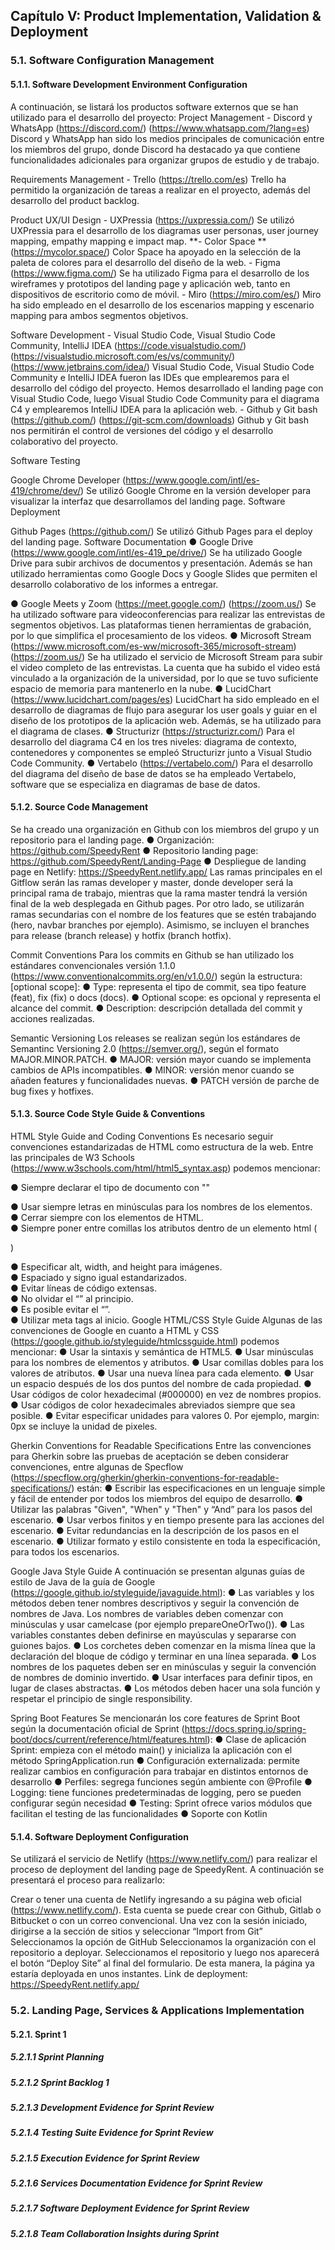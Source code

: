 ## Capítulo V: Product Implementation, Validation & Deployment
### 5.1. Software Configuration Management
#### 5.1.1. Software Development Environment Configuration
A continuación, se listará los productos software externos que se han utilizado para el desarrollo del proyecto:
Project Management - Discord y WhatsApp (https://discord.com/) (https://www.whatsapp.com/?lang=es) Discord y WhatsApp han sido los medios principales de comunicación entre los miembros del grupo, donde Discord ha destacado ya que contiene funcionalidades adicionales para organizar grupos de estudio y de trabajo.

Requirements Management - Trello (https://trello.com/es) Trello ha permitido la organización de tareas a realizar en el proyecto, además del desarrollo del product backlog.

Product UX/UI Design - UXPressia (https://uxpressia.com/) Se utilizó UXPressia para el desarrollo de los diagramas user personas, user journey mapping, empathy mapping e impact map. **- Color Space **(https://mycolor.space/) Color Space ha apoyado en la selección de la paleta de colores para el desarrollo del diseño de la web. - Figma (https://www.figma.com/) Se ha utilizado Figma para el desarrollo de los wireframes y prototipos del landing page y aplicación web, tanto en dispositivos de escritorio como de móvil. - Miro (https://miro.com/es/) Miro ha sido empleado en el desarrollo de los escenarios mapping y escenario mapping para ambos segmentos objetivos.

Software Development - Visual Studio Code, Visual Studio Code Community, IntelliJ IDEA (https://code.visualstudio.com/) (https://visualstudio.microsoft.com/es/vs/community/) (https://www.jetbrains.com/idea/) Visual Studio Code, Visual Studio Code Community e IntelliJ IDEA fueron las IDEs que emplearemos para el desarrollo del código del proyecto. Hemos desarrollado el landing page con Visual Studio Code, luego Visual Studio Code Community para el diagrama C4 y emplearemos IntelliJ IDEA para la aplicación web. - Github y Git bash (https://github.com/) (https://git-scm.com/downloads) Github y Git bash nos permitirán el control de versiones del código y el desarrollo colaborativo del proyecto.

Software Testing

Google Chrome Developer (https://www.google.com/intl/es-419/chrome/dev/) Se utilizó Google Chrome en la versión developer para visualizar la interfaz que desarrollamos del landing page.
Software Deployment

Github Pages (https://github.com/) Se utilizó Github Pages para el deploy del landing page.
Software Documentation ● Google Drive (https://www.google.com/intl/es-419_pe/drive/) Se ha utilizado Google Drive para subir archivos de documentos y presentación. Además se han utilizado herramientas como Google Docs y Google Slides que permiten el desarrollo colaborativo de los informes a entregar.

● Google Meets y Zoom (https://meet.google.com/) (https://zoom.us/) Se ha utilizado software para videoconferencias para realizar las entrevistas de segmentos objetivos. Las plataformas tienen herramientas de grabación, por lo que simplifica el procesamiento de los videos. ● Microsoft Stream (https://www.microsoft.com/es-ww/microsoft-365/microsoft-stream) (https://zoom.us/) Se ha utilizado el servicio de Microsoft Stream para subir el video completo de las entrevistas. La cuenta que ha subido el video está vinculado a la organización de la universidad, por lo que se tuvo suficiente espacio de memoria para mantenerlo en la nube. ● LucidChart (https://www.lucidchart.com/pages/es) LucidChart ha sido empleado en el desarrollo de diagramas de flujo para asegurar los user goals y guiar en el diseño de los prototipos de la aplicación web. Además, se ha utilizado para el diagrama de clases. ● Structurizr (https://structurizr.com/) Para el desarrollo del diagrama C4 en los tres niveles: diagrama de contexto, contenedores y componentes se empleó Structurizr junto a Visual Studio Code Community. ● Vertabelo (https://vertabelo.com/) Para el desarrollo del diagrama del diseño de base de datos se ha empleado Vertabelo, software que se especializa en diagramas de base de datos.
#### 5.1.2. Source Code Management
Se ha creado una organización en Github con los miembros del grupo y un repositorio para el landing page. ● Organización: https://github.com/SpeedyRent ● Repositorio landing page: https://github.com/SpeedyRent/Landing-Page ● Despliegue de landing page en Netlify: https://SpeedyRent.netlify.app/ Las ramas principales en el Gitflow serán las ramas developer y master, donde developer será la principal rama de trabajo, mientras que la rama master tendrá la versión final de la web desplegada en Github pages. Por otro lado, se utilizarán ramas secundarias con el nombre de los features que se estén trabajando (hero, navbar branches por ejemplo). Asimismo, se incluyen el branches para release (branch release) y hotfix (branch hotfix).

Commit Conventions Para los commits en Github se han utilizado los estándares convencionales versión 1.1.0 (https://www.conventionalcommits.org/en/v1.0.0/) según la estructura: [optional scope]: ● Type: representa el tipo de commit, sea tipo feature (feat), fix (fix) o docs (docs). ● Optional scope: es opcional y representa el alcance del commit. ● Description: descripción detallada del commit y acciones realizadas.

Semantic Versioning Los releases se realizan según los estándares de Semantinc Versioning 2.0 (https://semver.org/), según el formato MAJOR.MINOR.PATCH. ● MAJOR: versión mayor cuando se implementa cambios de APIs incompatibles. ● MINOR: versión menor cuando se añaden features y funcionalidades nuevas. ● PATCH versión de parche de bug fixes y hotfixes.
#### 5.1.3. Source Code Style Guide & Conventions
HTML Style Guide and Coding Conventions Es necesario seguir convenciones estandarizadas de HTML como estructura de la web. Entre las principales de W3 Schools (https://www.w3schools.com/html/html5_syntax.asp) podemos mencionar:

● Siempre declarar el tipo de documento con "" <div>● Usar siempre letras en minúsculas para los nombres de los elementos.<div> ● Cerrar siempre con los elementos de HTML. <div>● Siempre poner entre comillas los atributos dentro de un elemento html (

)<div> ● Especificar alt, width, and height para imágenes.<div> ● Espaciado y signo igual estandarizados. <div>● Evitar líneas de código extensas.<div> ● No olvidar el “<title></title>” al principio.<div> ● Es posible evitar el “”. <div>● Utilizar meta tags al inicio.
Google HTML/CSS Style Guide Algunas de las convenciones de Google en cuanto a HTML y CSS (https://google.github.io/styleguide/htmlcssguide.html) podemos mencionar: ● Usar la sintaxis y semántica de HTML5. ● Usar minúsculas para los nombres de elementos y atributos. ● Usar comillas dobles para los valores de atributos. ● Usar una nueva línea para cada elemento. ● Usar un espacio después de los dos puntos del nombre de cada propiedad. ● Usar códigos de color hexadecimal (#000000) en vez de nombres propios. ● Usar códigos de color hexadecimales abreviados siempre que sea posible. ● Evitar especificar unidades para valores 0. Por ejemplo, margin: 0px se incluye la unidad de pixeles.

Gherkin Conventions for Readable Specifications Entre las convenciones para Gherkin sobre las pruebas de aceptación se deben considerar convenciones, entre algunas de Specflow (https://specflow.org/gherkin/gherkin-conventions-for-readable-specifications/) están: ● Escribir las especificaciones en un lenguaje simple y fácil de entender por todos los miembros del equipo de desarrollo. ● Utilizar las palabras "Given", "When" y "Then" y “And” para los pasos del escenario. ● Usar verbos finitos y en tiempo presente para las acciones del escenario. ● Evitar redundancias en la descripción de los pasos en el escenario. ● Utilizar formato y estilo consistente en toda la especificación, para todos los escenarios.

Google Java Style Guide A continuación se presentan algunas guías de estilo de Java de la guía de Google (https://google.github.io/styleguide/javaguide.html): ● Las variables y los métodos deben tener nombres descriptivos y seguir la convención de nombres de Java. Los nombres de variables deben comenzar con minúsculas y usar camelcase (por ejemplo prepareOneOrTwo()). ● Las variables constantes deben definirse en mayúsculas y separarse con guiones bajos. ● Los corchetes deben comenzar en la misma línea que la declaración del bloque de código y terminar en una línea separada. ● Los nombres de los paquetes deben ser en minúsculas y seguir la convención de nombres de dominio invertido. ● Usar interfaces para definir tipos, en lugar de clases abstractas. ● Los métodos deben hacer una sola función y respetar el principio de single responsibility.

Spring Boot Features Se mencionarán los core features de Sprint Boot según la documentación oficial de Sprint (https://docs.spring.io/spring-boot/docs/current/reference/html/features.html): ● Clase de aplicación Sprint: empieza con el método main() y inicializa la aplicación con el método SpringApplication.run ● Configuración externalizada: permite realizar cambios en configuración para trabajar en distintos entornos de desarrollo ● Perfiles: segrega funciones según ambiente con @Profile ● Logging: tiene funciones predeterminadas de logging, pero se pueden configurar según necesidad ● Testing: Sprint ofrece varios módulos que facilitan el testing de las funcionalidades ● Soporte con Kotlin
#### 5.1.4. Software Deployment Configuration
Se utilizará el servicio de Netlify (https://www.netlify.com/) para realizar el proceso de deployment del landing page de SpeedyRent. A continuación se presentará el proceso para realizarlo:

Crear o tener una cuenta de Netlify ingresando a su página web oficial (https://www.netlify.com/). Esta cuenta se puede crear con Github, Gitlab o Bitbucket o con un correo convencional.
Una vez con la sesión iniciado, dirigirse a la sección de sitios y seleccionar “Import from Git”
Seleccionamos la opción de GitHub
Seleccionamos la organización con el repositorio a deployar.
Seleccionamos el repositorio y luego nos aparecerá el botón “Deploy Site” al final del formulario. De esta manera, la página ya estaría deployada en unos instantes. Link de deployment: https://SpeedyRent.netlify.app/
### 5.2. Landing Page, Services & Applications Implementation
#### 5.2.1. Sprint 1
##### 5.2.1.1 Sprint Planning 
##### 5.2.1.2 Sprint Backlog 1
##### 5.2.1.3 Development Evidence for Sprint Review
##### 5.2.1.4 Testing Suite Evidence for Sprint Review
##### 5.2.1.5 Execution Evidence for Sprint Review
##### 5.2.1.6 Services Documentation Evidence for Sprint Review
##### 5.2.1.7 Software Deployment Evidence for Sprint Review
##### 5.2.1.8 Team Collaboration Insights during Sprint
